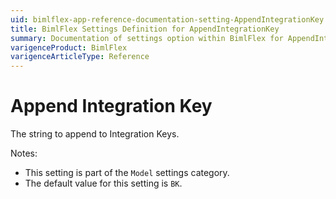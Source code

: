 ```yaml
---
uid: bimlflex-app-reference-documentation-setting-AppendIntegrationKey
title: BimlFlex Settings Definition for AppendIntegrationKey
summary: Documentation of settings option within BimlFlex for AppendIntegrationKey
varigenceProduct: BimlFlex
varigenceArticleType: Reference
---
```


# Append Integration Key

The string to append to Integration Keys.

Notes:
* This setting is part of the `Model` settings category.
* The default value for this setting is `BK`.